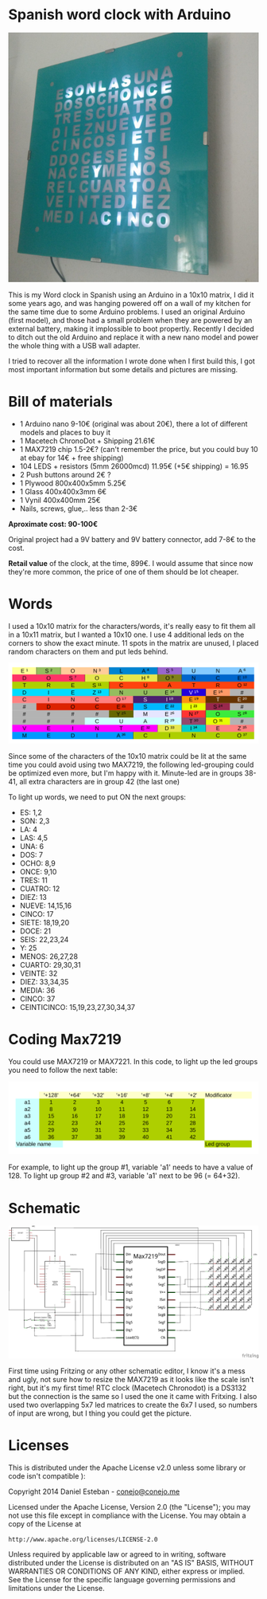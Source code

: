 Spanish word clock with Arduino
=

![alt tag](https://raw.githubusercontent.com/conejoninja/WordClock/master/working.jpg)

This is my Word clock in Spanish using an Arduino in a 10x10 matrix, I did it some years ago, and was hanging powered off on a wall of my kitchen for the same time due to some Arduino problems. I used an original Arduino (first model), and those had a small problem when they are powered by an external battery, making it implossible to boot propertly. Recently I decided to ditch out the old Arduino and replace it with a new nano model and power the whole thing with a USB wall adapter.


I tried to recover all the information I wrote done when I first build this, I got most important information but some details and pictures are missing.



Bill of materials
=
* 1 Arduino nano 9-10€ (original was about 20€), there a lot of different models and places to buy it
* 1 Macetech ChronoDot + Shipping 21.61€
* 1 MAX7219 chip 1.5-2€? (can't remember the price, but you could buy 10 at ebay for 14€ + free shipping)
* 104 LEDS + resistors (5mm 26000mcd) 11.95€ (+5€ shipping) = 16.95
* 2 Push buttons around 2€ ?
* 1 Plywood 800x400x5mm 5.25€
* 1 Glass 400x400x3mm 6€
* 1 Vynil 400x400mm 25€
* Nails, screws, glue,.. less than 2-3€

**Aproximate cost: 90-100€**

Original project had a 9V battery and 9V battery connector, add 7-8€ to the cost.


**Retail value** of the clock, at the time, 899€. I would assume that since now they're more common, the price of one of them should be lot cheaper.



Words
=
I used a 10x10 matrix for the characters/words, it's really easy to fit them all in a 10x11 matrix, but I wanted a 10x10 one. I use 4 additional leds on the corners to show the exact minute. 11 spots in the matrix are unused, I placed random characters on them and put leds behind.


![alt tag](https://raw.githubusercontent.com/conejoninja/WordClock/master/LED.groups.png)

Since some of the characters of the 10x10 matrix could be lit at the same time you could avoid using two MAX7219, the following led-grouping could be optimized even more, but I'm happy with it. Minute-led are in groups 38-41, all extra characters are in group 42 (the last one)


To light up words, we need to put ON the next groups:

* ES: 1,2
* SON: 2,3
* LA: 4
* LAS: 4,5
* UNA: 6
* DOS: 7
* OCHO: 8,9
* ONCE: 9,10
* TRES: 11
* CUATRO: 12
* DIEZ: 13
* NUEVE: 14,15,16
* CINCO: 17
* SIETE: 18,19,20
* DOCE: 21
* SEIS: 22,23,24
* Y: 25
* MENOS: 26,27,28
* CUARTO: 29,30,31
* VEINTE: 32
* DIEZ: 33,34,35
* MEDIA: 36
* CINCO: 37
* CEINTICINCO: 15,19,23,27,30,34,37



Coding Max7219
=
You could use MAX7219 or MAX7221. In this code, to light up the led groups you need to follow the next table:

![alt tag](https://raw.githubusercontent.com/conejoninja/WordClock/master/relation.led.variable.png)

For example, to light up the group #1, variable 'a1' needs to have a value of 128. To light up group #2 and #3, variable 'a1' next to be 96 (= 64+32).



Schematic
=

![alt tag](https://raw.githubusercontent.com/conejoninja/WordClock/master/CLOCK.png)

First time using Fritzing or any other schematic editor, I know it's a mess and ugly, not sure how to resize the MAX7219 as it looks like the scale isn't right, but it's my first time! RTC clock (Macetech Chronodot) is a DS3132 but the connection is the same so I used the one it came with Fritxing. I also used two overlapping 5x7 led matrices to create the 6x7 I used, so numbers of input are wrong, but I thing you could get the picture.


Licenses
=
This is distributed under the Apache License v2.0 unless some library or code isn't compatible ):

Copyright 2014 Daniel Esteban  -  conejo@conejo.me

Licensed under the Apache License, Version 2.0 (the "License");
you may not use this file except in compliance with the License.
You may obtain a copy of the License at

    http://www.apache.org/licenses/LICENSE-2.0

Unless required by applicable law or agreed to in writing, software
distributed under the License is distributed on an "AS IS" BASIS,
WITHOUT WARRANTIES OR CONDITIONS OF ANY KIND, either express or implied.
See the License for the specific language governing permissions and
limitations under the License.
